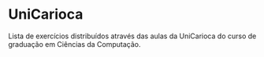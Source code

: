 # UniCarioca
Lista de exercícios distribuídos através das aulas da UniCarioca do curso de graduação em Ciências da Computação.
